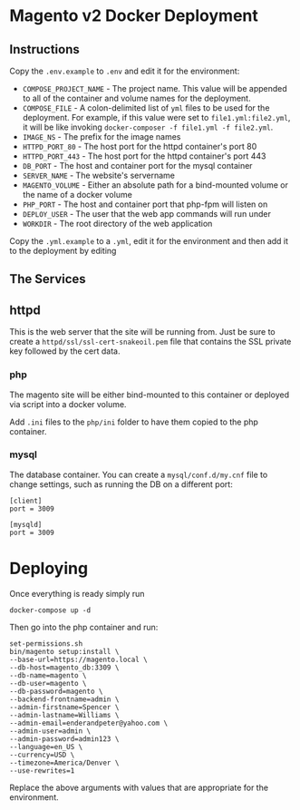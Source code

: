 # Magento v2 Docker Deployment

## Instructions

Copy the `.env.example` to `.env` and edit it for the environment:

* `COMPOSE_PROJECT_NAME` - The project name. This value will be appended to all of the container and volume names for the deployment.
* `COMPOSE_FILE` - A colon-delimited list of `yml` files to be used for the deployment. For example, if this value were set to `file1.yml:file2.yml`, it will be like invoking `docker-composer -f file1.yml -f file2.yml`.
* `IMAGE_NS` - The prefix for the image names
* `HTTPD_PORT_80` - The host port for the httpd container's port 80
* `HTTPD_PORT_443` - The host port for the httpd container's port 443
* `DB_PORT` - The host and container port for the mysql container
* `SERVER_NAME` - The website's servername
* `MAGENTO_VOLUME` - Either an absolute path for a bind-mounted volume or the name of a docker volume
* `PHP_PORT` - The host and container port that php-fpm will listen on
* `DEPLOY_USER` - The user that the web app commands will run under
* `WORKDIR` - The root directory of the web application

Copy the `.yml.example` to a `.yml`, edit it for the environment and then add it to the deployment by editing

## The Services

## httpd

This is the web server that the site will be running from. Just be sure to create a `httpd/ssl/ssl-cert-snakeoil.pem` file that contains the SSL private key followed by the cert data.

### php

The magento site will be either bind-mounted to this container or deployed via script into a docker volume.

Add `.ini` files to the `php/ini` folder to have them copied to the php container.

### mysql

The database container. You can create a `mysql/conf.d/my.cnf` file to change settings, such as running the DB on a different port:

```
[client]
port = 3009

[mysqld]
port = 3009
```
# Deploying

Once everything is ready simply run

    docker-compose up -d

Then go into the php container and run:

    set-permissions.sh
    bin/magento setup:install \
    --base-url=https://magento.local \
    --db-host=magento_db:3309 \
    --db-name=magento \
    --db-user=magento \
    --db-password=magento \
    --backend-frontname=admin \
    --admin-firstname=Spencer \
    --admin-lastname=Williams \
    --admin-email=enderandpeter@yahoo.com \
    --admin-user=admin \
    --admin-password=admin123 \
    --language=en_US \
    --currency=USD \
    --timezone=America/Denver \
    --use-rewrites=1

Replace the above arguments with values that are appropriate for the environment.

